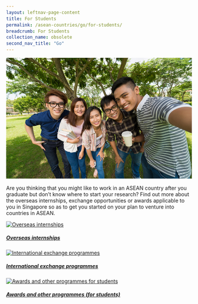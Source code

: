 ```yaml
---
layout: leftnav-page-content
title: For Students
permalink: /asean-countries/go/for-students/
breadcrumb: For Students
collection_name: obsolete
second_nav_title: "Go"
---
```


![banner-asean-go-for-students](\images\asean-students\For-students-new.jpg)

Are you thinking that you might like to work in an ASEAN country after you graduate but don’t know where to start your research? Find out more about the overseas internships, exchange opportunities or awards applicable to you in Singapore so as to get you started on your plan to venture into countries in ASEAN.

<div>
	<div class="row is-multiline">
		<div class="col is-half-tablet padding--bottom--lg">
			<a href="/asean-countries/go/for-students/overseas-internships/" class="project-link">
				<img src="/images/asean-students/overseas-internships-small.jpg" alt="Overseas internships" class="project-image">
			<div class="project-card">
				<div class="project-title margin--bottom--xs">
					<h5><b>Overseas internships</b></h5>
				</div>
			</div>
			</a>
		</div>
		<div class="col is-half-tablet padding--bottom--lg">
			<a href="/asean-countries/go/for-students/international-exchange-programmes/" class="project-link">
				<img src="/images/asean-students/international-exchange-programmes-small.jpg" alt="International exchange programmes" class="project-image">
			<div class="project-card">
				<div class="project-title margin--bottom--xs">
					<h5><b>International exchange programmes</b></h5>
				</div>
			</div>
			</a>
		</div>
	</div>
</div>

<p><p>

<div>
	<div class="row is-multiline">
		<div class="col is-half-tablet padding--bottom--lg">
			<a href="/asean-countries/go/for-students/awards-for-students/" class="project-link">
				<img src="/images/asean-students/awards-students-small.jpg" alt="Awards and other programmes for students" class="project-image">
			<div class="project-card">
				<div class="project-title margin--bottom--xs">
					<h5><b>Awards and other programmes (for students)</b></h5>
				</div>
			</div>
			</a>
		</div>
	</div>
</div>